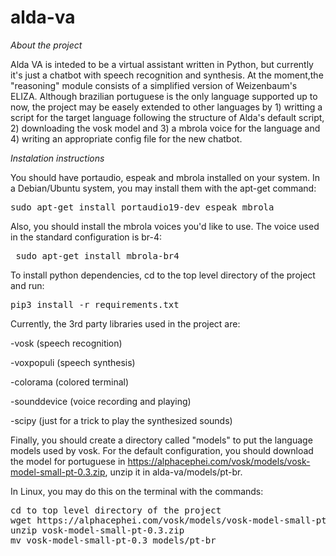 # alda-va

*About the project*

Alda VA is inteded to be a virtual assistant written in Python, but currently it's just a chatbot with speech recognition and synthesis. At the moment,the "reasoning" module consists of a simplified version of Weizenbaum's ELIZA. Although brazilian portuguese is the only language supported up to now, the project may be easely extended to other languages by 1)  writting a script for the target language following the structure of Alda's default script, 2) downloading the vosk model and 3) a mbrola voice for the language and 4) writing an appropriate config file for the new chatbot.     

*Instalation instructions*

You should have portaudio, espeak and mbrola installed on your system. In a Debian/Ubuntu system, you may install them with the apt-get command:

<pre>sudo apt-get install portaudio19-dev espeak mbrola</pre> 

Also, you should install the mbrola voices you'd like to use. The voice used in the standard configuration is br-4:

<pre> sudo apt-get install mbrola-br4</pre>

To install python dependencies, cd to the top level directory of the project and run:

<pre>pip3 install -r requirements.txt</pre>

Currently, the 3rd party libraries used in the project are:

-vosk (speech recognition)

-voxpopuli (speech synthesis)

-colorama (colored terminal)

-sounddevice (voice recording and playing)

-scipy (just for a trick to play the synthesized sounds) 

Finally, you should create a directory called "models" to put the language models used by vosk. For the default configuration, you should download the model for portuguese in  https://alphacephei.com/vosk/models/vosk-model-small-pt-0.3.zip, unzip it in alda-va/models/pt-br.

In Linux, you may do this on the terminal with the commands:
<pre>
cd to top level directory of the project
wget https://alphacephei.com/vosk/models/vosk-model-small-pt-0.3.zip
unzip vosk-model-small-pt-0.3.zip
mv vosk-model-small-pt-0.3 models/pt-br
</pre>

